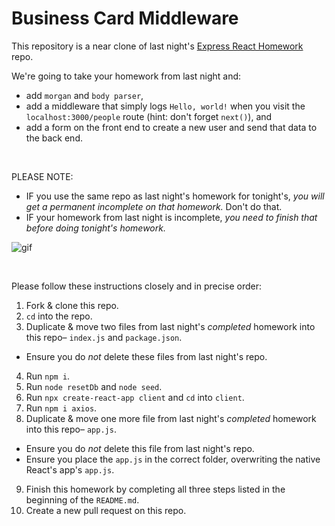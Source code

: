 # Business Card Middleware

This repository is a near clone of last night's [Express React Homework](https://git.generalassemb.ly/sei-nyc-cheetahs/express-react-middleware) repo. 

We're going to take your homework from last night and:

- add `morgan` and `body parser`, 
- add a middleware that simply logs `Hello, world!` when you visit the `localhost:3000/people` route (hint: don't forget `next()`), and
- add a form on the front end to create a new user and send that data to the back end.

<br>

PLEASE NOTE:

- IF you use the same repo as last night's homework for tonight's, *you will get a permanent incomplete on that homework.* Don't do that.
- IF your homework from last night is incomplete, *you need to finish that before doing tonight's homework.*

![gif](https://media3.giphy.com/media/KEQzTcbdIvyaA/source.gif)

<br>

Please follow these instructions closely and in precise order:

1. Fork & clone this repo.
2. `cd` into the repo.
3. Duplicate & move two files from last night's *completed* homework into this repo– `index.js` and `package.json`. 
  * Ensure you do *not* delete these files from last night's repo.
4. Run `npm i`.
5. Run `node resetDb` and `node seed`.
6. Run `npx create-react-app client` and `cd` into `client`.
7. Run `npm i axios`.
8. Duplicate & move one more file from last night's *completed* homework into this repo– `app.js`. 
  * Ensure you do *not* delete this file from last night's repo.
  * Ensure you place the `app.js` in the correct folder, overwriting the native React's app's `app.js`.
9. Finish this homework by completing all three steps listed in the beginning of the `README.md`.
10. Create a new pull request on this repo.
